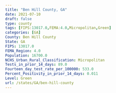 ```yaml
---
title: "Ben Hill County, GA"
date: 2021-07-10
draft: false
type: county
tags: [FIPS:13017.0,FEMA:4.0,Micropolitan,Green]
categories: [GA]
County: Ben Hill County
State: GA
FIPS: 13017.0
FEMA_Region: 4.0
Population: 16700.0
NCHS_Urban_Rural_Classification: Micropolitan
Tests_in_prior_14_days: 89.0
Fourteen_day_test_rate_per_100000: 533.0
Percent_Positivity_in_prior_14_days: 0.011
Level: Green
url: /states/GA/ben-hill-county
---
```



